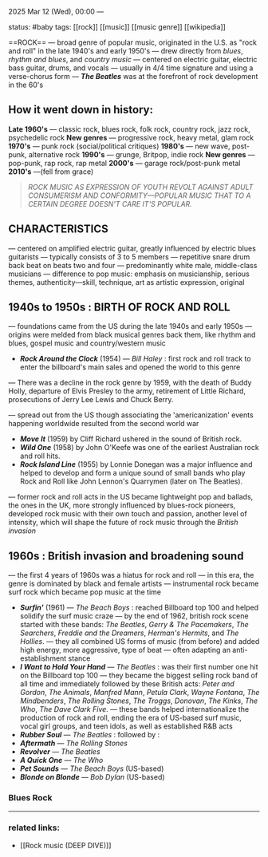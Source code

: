 2025 Mar 12 (Wed), 00:00 —

status: #baby 
tags: [[rock]] [[music]] [[music genre]] [[wikipedia]] 

==ROCK== — broad genre of popular music, originated in the U.S. as "rock and roll" in the late 1940's and early 1950's
— drew directly from *blues*, *rhythm and blues*, and *country music*
— centered on electric guitar, electric bass guitar, drums, and vocals
— usually in 4/4 time signature and using a verse-chorus form
— ***The Beatles*** was at the forefront of rock development in the 60's

## How it went down in history:
**Late 1960's** — classic rock, blues rock, folk rock, country rock, jazz rock, psychedelic rock
**New genres** — progressive rock, heavy metal, glam rock
**1970's** — punk rock (social/political critiques)
**1980's** — new wave, post-punk, alternative rock
**1990's** — grunge, Britpop, indie rock
**New genres** — pop-punk, rap rock, rap metal
**2000's** — garage rock/post-punk metal
**2010's** —(fell from grace)

> *ROCK MUSIC AS EXPRESSION OF YOUTH REVOLT AGAINST ADULT CONSUMERISM AND CONFORMITY—POPULAR MUSIC THAT TO A CERTAIN DEGREE DOESN'T CARE IT'S POPULAR.* 

## CHARACTERISTICS
— centered on amplified electric guitar, greatly influenced by electric blues guitarists
— typically consists of 3 to 5 members
— repetitive snare drum back beat on beats two and four
— predominantly white male, middle-class musicians
— difference to pop music: emphasis on musicianship, serious themes, authenticity—skill, technique, art as artistic expression, original

## 1940s to 1950s : BIRTH OF ROCK AND ROLL
— foundations came from the US during the late 1940s and early 1950s
— origins were melded from black musical genres back them, like rhythm and blues, gospel music and country/western music

- ***Rock Around the Clock*** (1954) — *Bill Haley* : first rock and roll track to enter the billboard's main sales and opened the world to this genre 

— There was a decline in the rock genre by 1959, with the death of Buddy Holly, departure of Elvis Presley to the army, retirement of Little Richard, prosecutions of Jerry Lee Lewis and Chuck Berry. 

— spread out from the US though associating the 'americanization' events happening worldwide resulted from the second world war 

- ***Move It*** (1959) by Cliff Richard ushered in the sound of British rock.
- ***Wild One*** (1958) by John O'Keefe was one of the earliest Australian rock and roll hits. 
- ***Rock Island Line*** (1955) by Lonnie Donegan was a major influence and helped to develop and form a unique sound of small bands who play Rock and Roll like John Lennon's Quarrymen (later on The Beatles). 

— former rock and roll acts in the US became lightweight pop and ballads, the ones in the UK, more strongly influenced by blues-rock pioneers, developed rock music with their own touch and passion, another level of intensity, which will shape the future of rock music through the *British invasion*
## 1960s : British invasion and broadening sound
— the first 4 years of 1960s was a hiatus for rock and roll
— in this era, the genre is dominated by black and female artists
— instrumental rock became surf rock which became pop music at the time
- ***Surfin'*** (1961) — *The Beach Boys* : reached Billboard top 100 and helped solidify the surf music craze 
— by the end of 1962, british rock scene started with these bands: *The Beatles*, *Gerry & The Pacemakers*, *The Searchers*, *Freddie and the Dreamers*, *Herman's Hermits*, and *The Hollies*. 
— they all combined US forms of music (from before) and added high energy, more aggressive, type of beat — often adapting an anti-establishment stance
- ***I Want to Hold Your Hand*** — *The Beatles* : was their first number one hit on the Billboard top 100
— they became the biggest selling rock band of all time and immediately followed by these British acts: *Peter and Gordon*, *The Animals*, *Manfred Mann*, *Petula Clark*, *Wayne Fontana*, *The Mindbenders*, *The Rolling Stones*, *The Troggs*, *Donovan*, *The Kinks*, *The Who*, *The Dave Clark Five*. 
— these bands helped internationalize the production of rock and roll, ending the era of US-based surf music, vocal girl groups, and teen idols, as well as established R&B acts
- ***Rubber Soul*** — *The Beatles* : followed by :
- ***Aftermath*** — *The Rolling Stones*
- ***Revolver*** — *The Beatles*
- ***A Quick One*** — *The Who*
- ***Pet Sounds*** — *The Beach Boys* (US-based)
- ***Blonde on Blonde*** — *Bob Dylan* (US-based)
### Blues Rock



---
### related links:
- [[Rock music (DEEP DIVE)]]